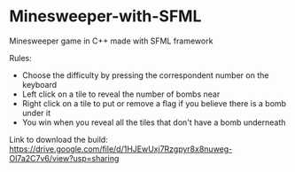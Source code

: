 # Minesweeper-with-SFML
Minesweeper game in C++ made with SFML framework

Rules:
- Choose the difficulty by pressing the correspondent number on the keyboard
- Left click on a tile to reveal the number of bombs near
- Right click on a tile to put or remove a flag if you believe there is a bomb under it
- You win when you reveal all the tiles that don't have a bomb underneath

Link to download the build:
https://drive.google.com/file/d/1HJEwUxj7Rzgpyr8x8nuweg-Ol7a2C7v6/view?usp=sharing
